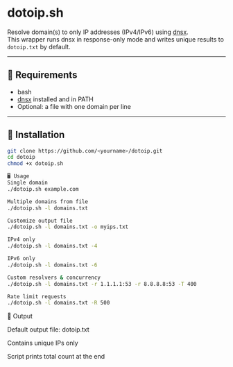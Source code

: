 # dotoip.sh

Resolve domain(s) to only IP addresses (IPv4/IPv6) using [dnsx](https://github.com/projectdiscovery/dnsx).  
This wrapper runs dnsx in response-only mode and writes unique results to `dotoip.txt` by default.

---

## 🔧 Requirements
- bash
- [dnsx](https://github.com/projectdiscovery/dnsx) installed and in PATH
- Optional: a file with one domain per line

---

## 🚀 Installation
```bash
git clone https://github.com/<yourname>/dotoip.git
cd dotoip
chmod +x dotoip.sh

🖥 Usage
Single domain
./dotoip.sh example.com

Multiple domains from file
./dotoip.sh -l domains.txt

Customize output file
./dotoip.sh -l domains.txt -o myips.txt

IPv4 only
./dotoip.sh -l domains.txt -4

IPv6 only
./dotoip.sh -l domains.txt -6

Custom resolvers & concurrency
./dotoip.sh -l domains.txt -r 1.1.1.1:53 -r 8.8.8.8:53 -T 400

Rate limit requests
./dotoip.sh -l domains.txt -R 500

```

📂 Output

Default output file: dotoip.txt

Contains unique IPs only

Script prints total count at the end
